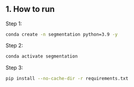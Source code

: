 #


## 1. How to run

Step 1:
```bash
conda create -n segmentation python=3.9 -y
```

Step 2: 
```bash
conda activate segmentation
```

Step 3:
```bash
pip install --no-cache-dir -r requirements.txt
```


